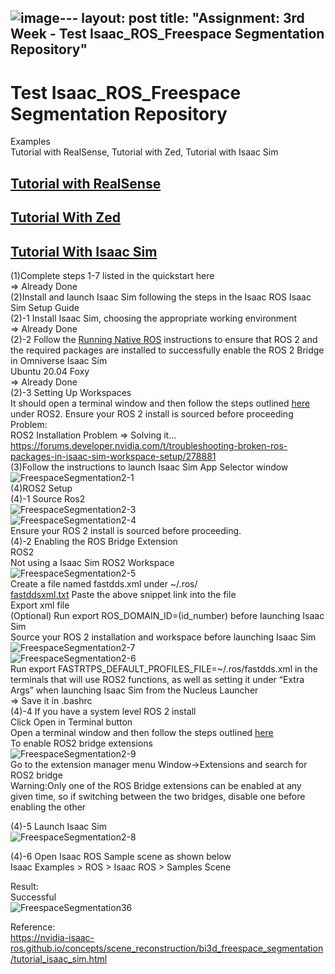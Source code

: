 ![image](https://github.com/growingpenguin/growingpenguin.github.io/assets/110277903/c39d5a61-301a-40a8-b696-efee84dfcc2b)---
layout: post
title:  "Assignment: 3rd Week - Test Isaac_ROS_Freespace Segmentation Repository"
---
# Test Isaac_ROS_Freespace Segmentation Repository
Examples <br/>
Tutorial with RealSense, Tutorial with Zed, Tutorial with Isaac Sim <br/>

## [Tutorial with RealSense](https://nvidia-isaac-ros.github.io/concepts/scene_reconstruction/bi3d_freespace_segmentation/tutorial_realsense.html) 

## [Tutorial With Zed](https://nvidia-isaac-ros.github.io/concepts/scene_reconstruction/bi3d_freespace_segmentation/tutorial_zed.html)

## [Tutorial With Isaac Sim](https://nvidia-isaac-ros.github.io/concepts/scene_reconstruction/bi3d_freespace_segmentation/tutorial_isaac_sim.html)
(1)Complete steps 1-7 listed in the quickstart here <br/>
=> Already Done <br/>
(2)Install and launch Isaac Sim following the steps in the Isaac ROS Isaac Sim Setup Guide <br/>
(2)-1 Install Isaac Sim, choosing the appropriate working environment <br/>
=> Already Done <br/>
(2)-2 Follow the [Running Native ROS](https://docs.omniverse.nvidia.com/isaacsim/latest/installation/install_ros.html) instructions to ensure that ROS 2 and the required packages are installed to successfully enable the ROS 2 Bridge in Omniverse Isaac Sim <br/>
Ubuntu 20.04 Foxy <br/>
=> Already Done <br/>
(2)-3 Setting Up Workspaces <br/>
It should open a terminal window and then follow the steps outlined [here](https://docs.omniverse.nvidia.com/isaacsim/latest/installation/install_ros.html#running-native-ros) under ROS2. Ensure your ROS 2 install is sourced before proceeding <br/>
Problem: <br/>
ROS2 Installation Problem => Solving it... <br/>
https://forums.developer.nvidia.com/t/troubleshooting-broken-ros-packages-in-isaac-sim-workspace-setup/278881 <br/>
(3)Follow the instructions to launch Isaac Sim App Selector window <br/>
![FreespaceSegmentation2-1](https://github.com/growingpenguin/growingpenguin.github.io/assets/110277903/0aa5850d-8ce2-42cc-927f-ac0b1634ea22) <br/>
(4)ROS2 Setup <br/>
(4)-1 Source Ros2 <br/>
![FreespaceSegmentation2-3](https://github.com/growingpenguin/growingpenguin.github.io/assets/110277903/af60dabe-41df-4197-b8e7-3761903d5cb9) <br/>
![FreespaceSegmentation2-4](https://github.com/growingpenguin/growingpenguin.github.io/assets/110277903/93ddc339-f46b-4ccf-b33f-f7683f47b7dc) <br/>
Ensure your ROS 2 install is sourced before proceeding. <br/>
(4)-2 Enabling the ROS Bridge Extension <br/>
ROS2 <br/>
Not using a Isaac Sim ROS2 Workspace <br/>
![FreespaceSegmentation2-5](https://github.com/growingpenguin/growingpenguin.github.io/assets/110277903/e58d622d-4a64-4bfa-8f79-e01763e76fa4) <br/>
Create a file named fastdds.xml under ~/.ros/ <br/>
[fastddsxml.txt](https://github.com/growingpenguin/growingpenguin.github.io/files/13973052/fastddsxml.txt)
Paste the above snippet link into the file <br/>
Export xml file <br/>
(Optional) Run export ROS_DOMAIN_ID=(id_number) before launching Isaac Sim <br/>
Source your ROS 2 installation and workspace before launching Isaac Sim <br/>
![FreespaceSegmentation2-7](https://github.com/growingpenguin/growingpenguin.github.io/assets/110277903/804d9ccb-24f5-4f78-aedf-5e2ad4940c17) <br/>
![FreespaceSegmentation2-6](https://github.com/growingpenguin/growingpenguin.github.io/assets/110277903/57a8ca77-b4a5-4ebc-9487-5907ffe97bd6) <br/>
Run export FASTRTPS_DEFAULT_PROFILES_FILE=~/.ros/fastdds.xml in the terminals that will use ROS2 functions, as well as setting it under “Extra Args” when launching Isaac Sim from the Nucleus Launcher <br/>
=> Save it in .bashrc <br/>
(4)-4 
If you have a system level ROS 2 install <br/>
Click Open in Terminal button <br/>
Open a terminal window and then follow the steps outlined [here](https://nvidia-isaac-ros.github.io/getting_started/isaac_sim/index.html) <br/>
To enable ROS2 bridge extensions <br/>
![FreespaceSegmentation2-9](https://github.com/growingpenguin/growingpenguin.github.io/assets/110277903/a30e1977-b288-48f8-96b4-ca1effc91b91) <br/>
Go to the extension manager menu Window->Extensions and search for ROS2 bridge  <br/>
Warning:Only one of the ROS Bridge extensions can be enabled at any given time, so if switching between the two bridges, disable one before enabling the other <br/>

(4)-5 Launch Isaac Sim <br/>
![FreespaceSegmentation2-8](https://github.com/growingpenguin/growingpenguin.github.io/assets/110277903/24818f16-b4d5-4707-89a4-313e823f0e88)

(4)-6 Open Isaac ROS Sample scene as shown below <br/>
Isaac Examples > ROS > Isaac ROS > Samples Scene <br/>

Result: <br/>
Successful <br/>
![FreespaceSegmentation36](https://github.com/growingpenguin/growingpenguin.github.io/assets/110277903/ca883302-1626-42e3-b672-528a43bb07b8)

Reference: <br/>
https://nvidia-isaac-ros.github.io/concepts/scene_reconstruction/bi3d_freespace_segmentation/tutorial_isaac_sim.html <br/>



